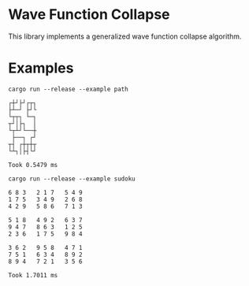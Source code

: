 # Wave Function Collapse

This library implements a generalized wave function collapse algorithm.

# Examples

```
cargo run --release --example path

┌┼┘├┘┌┬┐
├┴─┘ ├┘└
└┬┬┐ └─┐
┬┘│├┐  │
└┬┴┘└──┼
 ├──┐ ┌┘
┬┤ ┌┼┬┼┬
└┴┐│├┤└┘

Took 0.5479 ms
```

```
cargo run --release --example sudoku

6 8 3   2 1 7   5 4 9
1 7 5   3 4 9   2 6 8
4 2 9   5 8 6   7 1 3

5 1 8   4 9 2   6 3 7
9 4 7   8 6 3   1 2 5
2 3 6   1 7 5   9 8 4

3 6 2   9 5 8   4 7 1
7 5 1   6 3 4   8 9 2
8 9 4   7 2 1   3 5 6

Took 1.7011 ms
```
